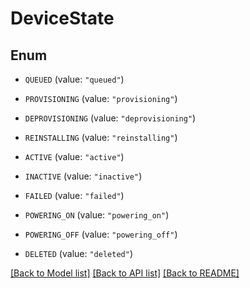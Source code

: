 # DeviceState

## Enum


* `QUEUED` (value: `"queued"`)

* `PROVISIONING` (value: `"provisioning"`)

* `DEPROVISIONING` (value: `"deprovisioning"`)

* `REINSTALLING` (value: `"reinstalling"`)

* `ACTIVE` (value: `"active"`)

* `INACTIVE` (value: `"inactive"`)

* `FAILED` (value: `"failed"`)

* `POWERING_ON` (value: `"powering_on"`)

* `POWERING_OFF` (value: `"powering_off"`)

* `DELETED` (value: `"deleted"`)


[[Back to Model list]](../README.md#documentation-for-models) [[Back to API list]](../README.md#documentation-for-api-endpoints) [[Back to README]](../README.md)


